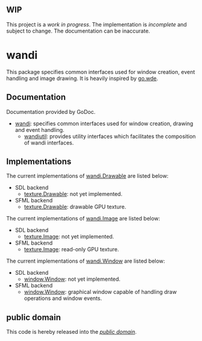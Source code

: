 WIP
---

This project is a *work in progress*. The implementation is *incomplete* and
subject to change. The documentation can be inaccurate.

wandi
=====

This package specifies common interfaces used for window creation, event
handling and image drawing. It is heavily inspired by [go.wde][].

[go.wde]: https://github.com/skelterjohn/go.wde

Documentation
-------------

Documentation provided by GoDoc.

- [wandi][]: specifies common interfaces used for window creation, drawing and
event handling.
   - [wandiutil][wandi/wandiutil]: provides utility interfaces which facilitates
   the composition of wandi interfaces.

[wandi]: http://godoc.org/github.com/mewmew/wandi
[wandi/wandiutil]: http://godoc.org/github.com/mewmew/wandi/wandiutil

Implementations
---------------

The current implementations of [wandi.Drawable][] are listed below:

- SDL backend
   - [texture.Drawable][sdl/texture#Drawable]: not yet implemented.
- SFML backend
   - [texture.Drawable][sfml/texture#Drawable]: drawable GPU texture.

[wandi.Drawable]: http://godoc.org/github.com/mewmew/wandi#Drawable
[sdl/texture#Drawable]: http://godoc.org/github.com/mewmew/sdl/texture#Drawable
[sfml/texture#Drawable]: http://godoc.org/github.com/mewmew/sfml/texture#Drawable

The current implementations of [wandi.Image][] are listed below:

- SDL backend
   - [texture.Image][sdl/texture#Image]: not yet implemented.
- SFML backend
   - [texture.Image][sfml/texture#Image]: read-only GPU texture.

[wandi.Image]: http://godoc.org/github.com/mewmew/wandi#Image
[sdl/texture#Image]: http://godoc.org/github.com/mewmew/sdl/texture#Image
[sfml/texture#Image]: http://godoc.org/github.com/mewmew/sfml/texture#Image

The current implementations of [wandi.Window][] are listed below:

- SDL backend
   - [window.Window][sdl/window#Window]: not yet implemented.
- SFML backend
   - [window.Window][sfml/window#Window]: graphical window capable of handling
   draw operations and window events.

[wandi.Window]: http://godoc.org/github.com/mewmew/wandi#Window
[sdl/window#Window]: http://godoc.org/github.com/mewmew/sdl/window#Window
[sfml/window#Window]: http://godoc.org/github.com/mewmew/sfml/window#Window

public domain
-------------

This code is hereby released into the *[public domain][]*.

[public domain]: https://creativecommons.org/publicdomain/zero/1.0/

